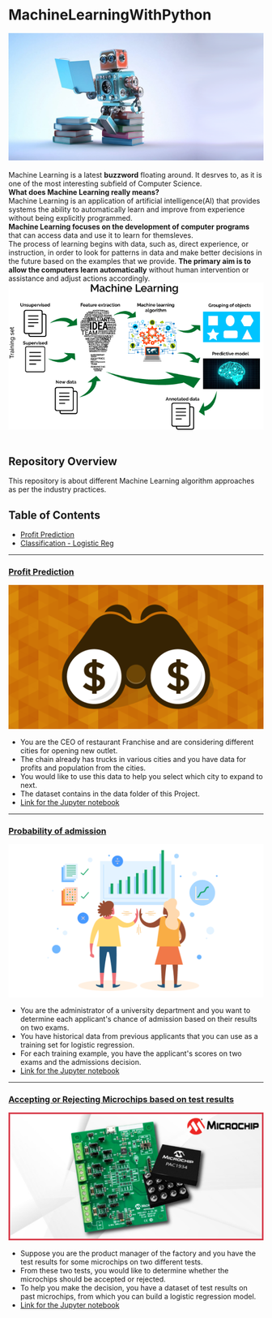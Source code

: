 # MachineLearningWithPython
![image.png](image/machine_learning.png)<br><br>
Machine Learning is a latest __buzzword__ floating around. It desrves to, as it is one of the most interesting subfield of Computer Science.<br>
__What does Machine Learning really means?__<br>
Machine Learning is an application of artificial intelligence(AI) that provides systems the ability  to automatically learn and improve from experience without being explicitly programmed.<br>
__Machine Learning focuses on the development of computer programs__ that can access data and use it to learn for themsleves.<br>
The process of learning begins with data, such as, direct experience, or instruction, in order to look for patterns in data and make better decisions in the future based on the examples that we provide. __The primary aim is to allow the computers learn automatically__ without human intervention or assistance and adjust actions accordingly.
![image.png](image/mlflow.png)<br><br>

## Repository Overview
This repository is about different Machine Learning algorithm approaches as per the industry practices.

## Table of Contents
- [Profit Prediction](#section1)<br>
- [Classification - Logistic Reg](#section2)<br>

___
<a id=section1></a>
### [Profit Prediction](./Profit%20Prediction)
![image.png](image/Profit%20prediction.png)
- You are the CEO of restaurant Franchise and are considering different cities for opening new outlet.
- The chain already has trucks in various cities and you have data for profits and population from the cities.
- You would like to use this data to help you select which city to expand to next.
- The dataset contains in the data folder of this Project.
- [Link for the Jupyter notebook](./Profit%20Prediction/Profit_Prediction.ipynb)
___
<a id=section2></a>
### [Probability of admission](./Classification-Logistic%20Reg)
![image.png](image/Chances-of-admission.png)
- You are the administrator of a university department and you want to determine each applicant's chance of admission based on their
results on two exams.
- You have historical data from previous applicants that you can use as a training set for logistic regression.
- For each training example, you have the applicant's scores on two exams and the admissions decision.
- [Link for the Jupyter notebook](./Classification-Logistic%20Reg/Prob_of_admission.ipynb)
___
### [Accepting or Rejecting Microchips based on test results](./Classification-Logistic%20Reg)
![image.jpg](image/microchip-test.jpg)
- Suppose you are the product manager of the factory and you have the test results for some microchips on two different tests.
- From these two tests, you would like to determine whether the microchips should be accepted or rejected.
- To help you make the decision, you have a dataset of test results on past microchips, from which you can build a logistic regression model.
- [Link for the Jupyter notebook](./Classification-Logistic%20Reg/Microchip_test.ipynb)
